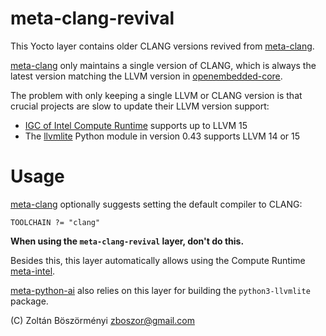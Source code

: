 # meta-clang-revival

This Yocto layer contains older CLANG versions revived from [meta-clang](https://github.com/kraj/meta-clang).

[meta-clang](https://github.com/kraj/meta-clang) only maintains a single version of CLANG, which is always the latest version matching the LLVM version in [openembedded-core](https://github.com/openembedded/openembedded-core.git).

The problem with only keeping a single LLVM or CLANG version is that crucial projects are slow to update their LLVM version support:

* [IGC of Intel Compute Runtime](https://github.com/intel/intel-graphics-compiler) supports up to LLVM 15
* The [llvmlite](https://pypi.org/project/llvmlite/) Python module in version 0.43 supports LLVM 14 or 15

# Usage

[meta-clang](https://github.com/kraj/meta-clang) optionally suggests setting the default compiler to CLANG:

```shell
TOOLCHAIN ?= "clang"
```

**When using the `meta-clang-revival` layer, don't do this.**

Besides this, this layer automatically allows using the Compute Runtime [meta-intel](https://git.yoctoproject.org/git/meta-intel).

[meta-python-ai](https://github.com/zboszor/meta-python-ai) also relies on this layer for building the `python3-llvmlite` package.

(C) Zoltán Böszörményi <zboszor@gmail.com>
